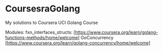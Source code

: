 # CoursesraGolang
My solutions to Coursera UCI Golang Course

Modules:
fxn_interfaces_structs: [https://www.coursera.org/learn/golang-functions-methods/home/welcome]
GoConcurrency [https://www.coursera.org/learn/golang-concurrency/home/welcome]
